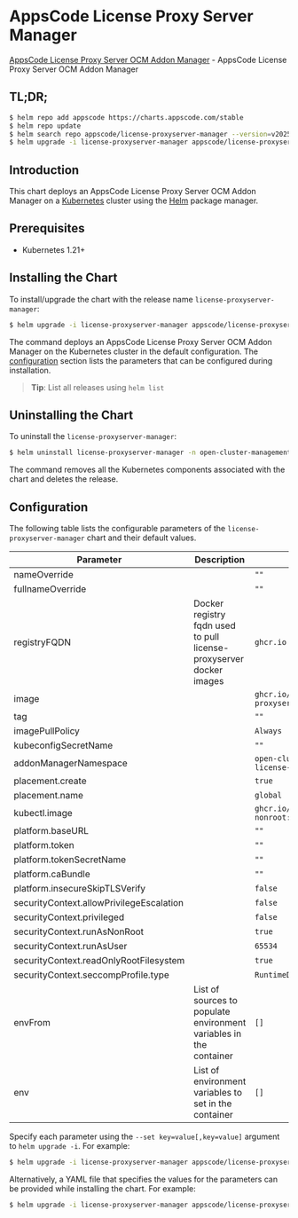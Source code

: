 # AppsCode License Proxy Server Manager

[AppsCode License Proxy Server OCM Addon Manager](https://github.com/appscode-cloud/license-proxyserver) - AppsCode License Proxy Server OCM Addon Manager

## TL;DR;

```bash
$ helm repo add appscode https://charts.appscode.com/stable
$ helm repo update
$ helm search repo appscode/license-proxyserver-manager --version=v2025.1.17
$ helm upgrade -i license-proxyserver-manager appscode/license-proxyserver-manager -n open-cluster-management-license-proxyserver --create-namespace --version=v2025.1.17
```

## Introduction

This chart deploys an AppsCode License Proxy Server OCM Addon Manager on a [Kubernetes](http://kubernetes.io) cluster using the [Helm](https://helm.sh) package manager.

## Prerequisites

- Kubernetes 1.21+

## Installing the Chart

To install/upgrade the chart with the release name `license-proxyserver-manager`:

```bash
$ helm upgrade -i license-proxyserver-manager appscode/license-proxyserver-manager -n open-cluster-management-license-proxyserver --create-namespace --version=v2025.1.17
```

The command deploys an AppsCode License Proxy Server OCM Addon Manager on the Kubernetes cluster in the default configuration. The [configuration](#configuration) section lists the parameters that can be configured during installation.

> **Tip**: List all releases using `helm list`

## Uninstalling the Chart

To uninstall the `license-proxyserver-manager`:

```bash
$ helm uninstall license-proxyserver-manager -n open-cluster-management-license-proxyserver
```

The command removes all the Kubernetes components associated with the chart and deletes the release.

## Configuration

The following table lists the configurable parameters of the `license-proxyserver-manager` chart and their default values.

|                Parameter                 |                             Description                             |                         Default                          |
|------------------------------------------|---------------------------------------------------------------------|----------------------------------------------------------|
| nameOverride                             |                                                                     | <code>""</code>                                          |
| fullnameOverride                         |                                                                     | <code>""</code>                                          |
| registryFQDN                             | Docker registry fqdn used to pull license-proxyserver docker images | <code>ghcr.io</code>                                     |
| image                                    |                                                                     | <code>ghcr.io/appscode/license-proxyserver</code>        |
| tag                                      |                                                                     | <code>""</code>                                          |
| imagePullPolicy                          |                                                                     | <code>Always</code>                                      |
| kubeconfigSecretName                     |                                                                     | <code>""</code>                                          |
| addonManagerNamespace                    |                                                                     | <code>open-cluster-management-license-proxyserver</code> |
| placement.create                         |                                                                     | <code>true</code>                                        |
| placement.name                           |                                                                     | <code>global</code>                                      |
| kubectl.image                            |                                                                     | <code>ghcr.io/appscode/kubectl-nonroot:1.31</code>       |
| platform.baseURL                         |                                                                     | <code>""</code>                                          |
| platform.token                           |                                                                     | <code>""</code>                                          |
| platform.tokenSecretName                 |                                                                     | <code>""</code>                                          |
| platform.caBundle                        |                                                                     | <code>""</code>                                          |
| platform.insecureSkipTLSVerify           |                                                                     | <code>false</code>                                       |
| securityContext.allowPrivilegeEscalation |                                                                     | <code>false</code>                                       |
| securityContext.privileged               |                                                                     | <code>false</code>                                       |
| securityContext.runAsNonRoot             |                                                                     | <code>true</code>                                        |
| securityContext.runAsUser                |                                                                     | <code>65534</code>                                       |
| securityContext.readOnlyRootFilesystem   |                                                                     | <code>true</code>                                        |
| securityContext.seccompProfile.type      |                                                                     | <code>RuntimeDefault</code>                              |
| envFrom                                  | List of sources to populate environment variables in the container  | <code>[]</code>                                          |
| env                                      | List of environment variables to set in the container               | <code>[]</code>                                          |


Specify each parameter using the `--set key=value[,key=value]` argument to `helm upgrade -i`. For example:

```bash
$ helm upgrade -i license-proxyserver-manager appscode/license-proxyserver-manager -n open-cluster-management-license-proxyserver --create-namespace --version=v2025.1.17 --set registryFQDN=ghcr.io
```

Alternatively, a YAML file that specifies the values for the parameters can be provided while
installing the chart. For example:

```bash
$ helm upgrade -i license-proxyserver-manager appscode/license-proxyserver-manager -n open-cluster-management-license-proxyserver --create-namespace --version=v2025.1.17 --values values.yaml
```
